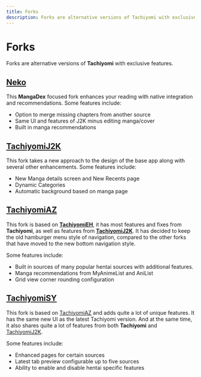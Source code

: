 ```yaml
---
title: Forks
description: Forks are alternative versions of Tachiyomi with exclusive features.
---
```


# Forks
Forks are alternative versions of **Tachiyomi** with exclusive features.

## [Neko](Neko)

This **MangaDex** focused fork enhances your reading with native integration and recommendations.
Some features include:
* Option to merge missing chapters from another source
* Same UI and features of J2K minus editing manga/cover
* Built in manga recommendations

## [TachiyomiJ2K](TachiyomiJ2K)

This fork takes a new approach to the design of the base app along with several other enhancements.
Some features include:
* New Manga details screen and New Recents page
* Dynamic Categories
* Automatic background based on manga page

## [TachiyomiAZ](TachiyomiAZ)


This fork is based on **[TachiyomiEH](https://github.com/NerdNumber9/TachiyomiEH)**, it has most features and fixes from **Tachiyomi**, as well as features from **[TachiyomiJ2K](TachiyomiJ2K)**. It has decided to keep the old hamburger menu style of navigation, compared to the other forks that have moved to the new bottom navigation style.

Some features include:
* Built in sources of many popular hentai sources with additional features.
* Manga recommendations from MyAnimeList and AniList
* Grid view corner rounding configuration

## [TachiyomiSY](TachiyomiSY)


This fork is based on [TachiyomiAZ](TachiyomiAZ) and adds quite a lot of unique features. It has the same new UI as the latest Tachiyomi version. And at the same time, it also shares quite a lot of features from both **Tachiyomi** and [TachiyomiJ2K](TachiyomiJ2K).

Some features include:
* Enhanced pages for certain sources
* Latest tab preview configurable up to five sources
* Ability to enable and disable hentai specific features